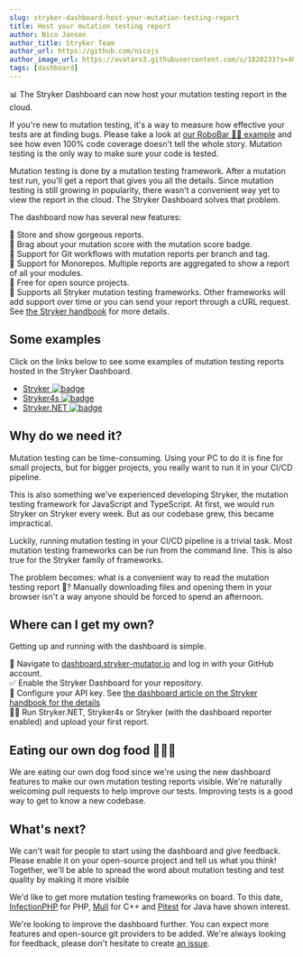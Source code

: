 ```yaml
---
slug: stryker-dashboard-host-your-mutation-testing-report
title: Host your mutation testing report
author: Nico Jansen
author_title: Stryker Team
author_url: https://github.com/nicojs
author_image_url: https://avatars3.githubusercontent.com/u/1828233?s=400&u=fec18ad3776aaafec54c49bbd7173a841ae7ea59&v=4
tags: [dashboard]
---
```


📊 The Stryker Dashboard can now host your mutation testing report in the cloud.

<!--truncate-->

If you're new to mutation testing, it's a way to measure how effective your tests are at finding bugs.
Please take a look at [our RoboBar 🤖🍷 example](/example) and see how even 100% code coverage doesn't tell the whole story.
Mutation testing is the only way to make sure your code is tested.

Mutation testing is done by a mutation testing framework. After a mutation test run, you'll get a report that gives you all the details.
Since mutation testing is still growing in popularity, there wasn't a convenient way yet to view the report in the cloud.
The Stryker Dashboard solves that problem.

The dashboard now has several new features:

💄 Store and show gorgeous reports.  
🥇 Brag about your mutation score with the mutation score badge.  
🔀 Support for Git workflows with mutation reports per branch and tag.  
🐉 Support for Monorepos. Multiple reports are aggregated to show a report of all your modules.  
💸 Free for open source projects.  
🤝 Supports all Stryker mutation testing frameworks. Other frameworks will add support over time or you can send your report through a cURL request. See [the Stryker handbook](https://github.com/stryker-mutator/stryker-handbook/blob/master/dashboard.md) for more details.

## Some examples

Click on the links below to see some examples of mutation testing reports hosted in the Stryker Dashboard.

- [Stryker ![badge](https://img.shields.io/endpoint?style=flat&url=https%3A%2F%2Fbadge-api.stryker-mutator.io%2Fgithub.com%2Fstryker-mutator%2Fstryker%2Fmaster)](https://dashboard.stryker-mutator.io/reports/github.com/stryker-mutator/stryker/master)
- [Stryker4s ![badge](https://img.shields.io/endpoint?style=flat&url=https%3A%2F%2Fbadge-api.stryker-mutator.io%2Fgithub.com%2Fstryker-mutator%2Fstryker4s%2Fmaster)](https://dashboard.stryker-mutator.io/reports/github.com/stryker-mutator/stryker4s/master)
- [Stryker.NET ![badge](https://img.shields.io/endpoint?style=flat&url=https%3A%2F%2Fbadge-api.stryker-mutator.io%2Fgithub.com%2Fstryker-mutator%2Fstryker-net%2Fmaster)](https://dashboard.stryker-mutator.io/reports/github.com/stryker-mutator/stryker-net/master)

## Why do we need it?

Mutation testing can be time-consuming.
Using your PC to do it is fine for small projects, but for bigger projects, you really want to run it in your CI/CD pipeline.

This is also something we've experienced developing Stryker, the mutation testing framework for JavaScript and TypeScript.
At first, we would run Stryker on Stryker every week.
But as our codebase grew, this became impractical.

Luckily, running mutation testing in your CI/CD pipeline is a trivial task.
Most mutation testing frameworks can be run from the command line.
This is also true for the Stryker family of frameworks.

The problem becomes: what is a convenient way to read the mutation testing report 👀?
Manually downloading files and opening them in your browser isn't a way anyone should be forced to spend an afternoon.

## Where can I get my own?

Getting up and running with the dashboard is simple.

🎯 Navigate to [dashboard.stryker-mutator.io](https://dashboard.stryker-mutator.io) and log in with your GitHub account.  
✅ Enable the Stryker Dashboard for your repository.  
🔑 Configure your API key. See [the dashboard article on the Stryker handbook for the details](https://github.com/stryker-mutator/stryker-handbook/blob/master/dashboard.md)  
🏃‍♀️ Run Stryker.NET, Stryker4s or Stryker (with the dashboard reporter enabled) and upload your first report.

## Eating our own dog food 🍴🐶🥫

We are eating our own dog food since we're using the new dashboard features to make our own mutation testing reports visible.
We're naturally welcoming pull requests to help improve our tests.
Improving tests is a good way to get to know a new codebase.

## What's next?

We can't wait for people to start using the dashboard and give feedback.
Please enable it on your open-source project and tell us what you think!
Together, we'll be able to spread the word about mutation testing
and test quality by making it more visible

We'd like to get more mutation testing frameworks on board. To this date, [InfectionPHP](https://twitter.com/maks_rafalko/status/1207256423404638208) for PHP,
[Mull](https://twitter.com/1101_debian/status/1206613696564346881) for C++ and [Pitest](https://twitter.com/_pitest/status/1207251028653068288) for Java
have shown interest.

We're looking to improve the dashboard further. You can expect more features and open-source git providers to be added.
We're always looking for feedback, please don't hesitate to create [an issue](https://github.com/stryker-mutator/stryker-dashboard/issues/new).
